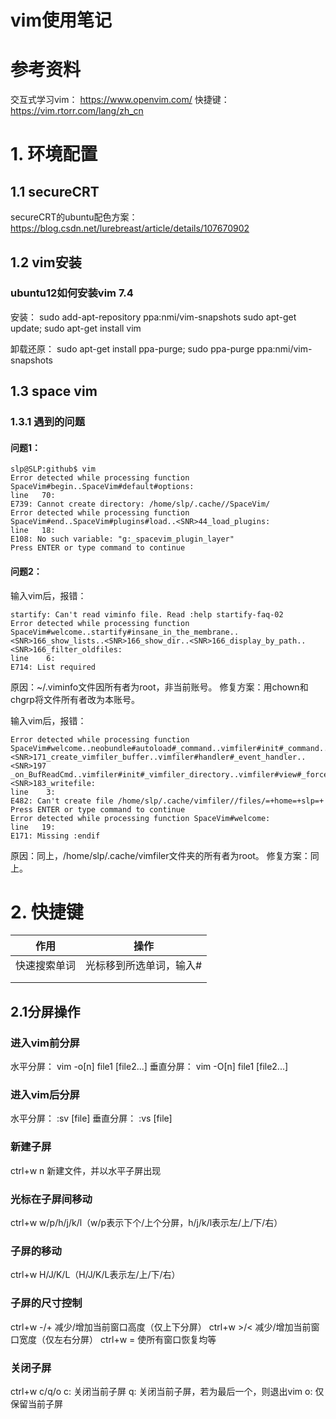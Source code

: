 # vim使用笔记

# 参考资料

交互式学习vim：  https://www.openvim.com/
快捷键：  https://vim.rtorr.com/lang/zh_cn

# 1. 环境配置

## 1.1 secureCRT

secureCRT的ubuntu配色方案：
https://blog.csdn.net/lurebreast/article/details/107670902

## 1.2 vim安装

### ubuntu12如何安装vim 7.4

安装：
sudo add-apt-repository ppa:nmi/vim-snapshots
sudo apt-get update; sudo apt-get install vim

卸载还原：
sudo apt-get install ppa-purge; sudo ppa-purge ppa:nmi/vim-snapshots

## 1.3 space vim

### 1.3.1 遇到的问题

#### 问题1：
```
slp@SLP:github$ vim
Error detected while processing function SpaceVim#begin..SpaceVim#default#options:
line   70:
E739: Cannot create directory: /home/slp/.cache//SpaceVim/
Error detected while processing function SpaceVim#end..SpaceVim#plugins#load..<SNR>44_load_plugins:
line   18:
E108: No such variable: "g:_spacevim_plugin_layer"
Press ENTER or type command to continue
```

#### 问题2：

输入vim后，报错：
```
startify: Can't read viminfo file. Read :help startify-faq-02
Error detected while processing function SpaceVim#welcome..startify#insane_in_the_membrane..<SNR>166_show_lists..<SNR>166_show_dir..<SNR>166_display_by_path..<SNR>166_filter_oldfiles:
line    6:
E714: List required
```
原因：~/.viminfo文件因所有者为root，非当前账号。
修复方案：用chown和chgrp将文件所有者改为本账号。

输入vim后，报错：
```
Error detected while processing function SpaceVim#welcome..neobundle#autoload#_command..vimfiler#init#_command..vimfiler#init#_start..<SNR>171_create_vimfiler_buffer..vimfiler#handler#_event_handler..<SNR>197
_on_BufReadCmd..vimfiler#init#_vimfiler_directory..vimfiler#view#_force_redraw_all_vimfiler..vimfiler#view#_force_redraw_screen..<SNR>183_writefile:
line    3:
E482: Can't create file /home/slp/.cache/vimfiler//files/=+home=+slp=+
Press ENTER or type command to continue
Error detected while processing function SpaceVim#welcome:
line   19:
E171: Missing :endif
```
原因：同上，/home/slp/.cache/vimfiler文件夹的所有者为root。
修复方案：同上。

# 2. 快捷键

| 作用         | 操作                    |
| ------------ | ----------------------- |
| 快速搜索单词 | 光标移到所选单词，输入# |
|              |                         |
|              |                         |

## 2.1分屏操作
### 进入vim前分屏
水平分屏：
vim -o[n] file1 [file2...]
垂直分屏：
vim -O[n] file1 [file2...]

### 进入vim后分屏
水平分屏：
:sv [file]
垂直分屏：
:vs [file]

### 新建子屏

ctrl+w n 新建文件，并以水平子屏出现

### 光标在子屏间移动
ctrl+w  w/p/h/j/k/l（w/p表示下个/上个分屏，h/j/k/l表示左/上/下/右）

### 子屏的移动
ctrl+w  H/J/K/L（H/J/K/L表示左/上/下/右）

### 子屏的尺寸控制
ctrl+w -/+ 减少/增加当前窗口高度（仅上下分屏）
ctrl+w >/< 减少/增加当前窗口宽度（仅左右分屏）
ctrl+w = 使所有窗口恢复均等

### 关闭子屏
ctrl+w c/q/o
c: 关闭当前子屏
q: 关闭当前子屏，若为最后一个，则退出vim
o: 仅保留当前子屏
